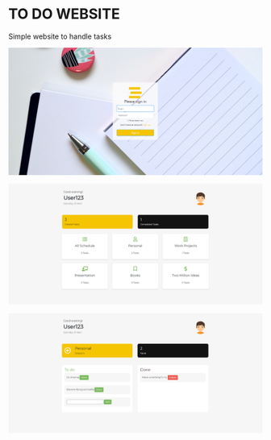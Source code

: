 # TO DO WEBSITE
Simple website to handle tasks

![login screen](screen0.png)

![home screen](screen1.png)

![adding task screen](screen2.png)
